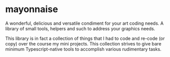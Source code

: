 # mayonnaise
A wonderful, delicious and versatile condiment for your art coding needs. A library of small tools, helpers and such to address your graphics needs.

This library is in fact a collection of things that I had to code and re-code (or copy) over the course my mini projects. This collection strives to give bare minimum Typescript-native tools to accomplish various rudimentary tasks.


